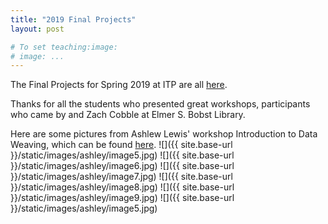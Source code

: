 ```yaml
---
title: "2019 Final Projects"
layout: post

# To set teaching:image:
# image: ...
---
```


 The Final Projects for Spring 2019 at ITP are all [here](https://github.com/teachingasart/2019/tree/master/Assignments/5_Final).

Thanks for all the students who presented great workshops, participants who came by and Zach Cobble at Elmer S. Bobst Library.  

Here are some pictures from Ashlew Lewis' workshop Introduction to Data Weaving, which can be found [here](https://github.com/teachingasart/2019/blob/master/Assignments/5_Final/Ashley_Lewis.pdf). 
![]({{ site.base-url }}/static/images/ashley/image5.jpg)
 ![]({{ site.base-url }}/static/images/ashley/image6.jpg)
 ![]({{ site.base-url }}/static/images/ashley/image7.jpg)
 ![]({{ site.base-url }}/static/images/ashley/image8.jpg)
 ![]({{ site.base-url }}/static/images/ashley/image9.jpg)
 ![]({{ site.base-url }}/static/images/ashley/image5.jpg)
